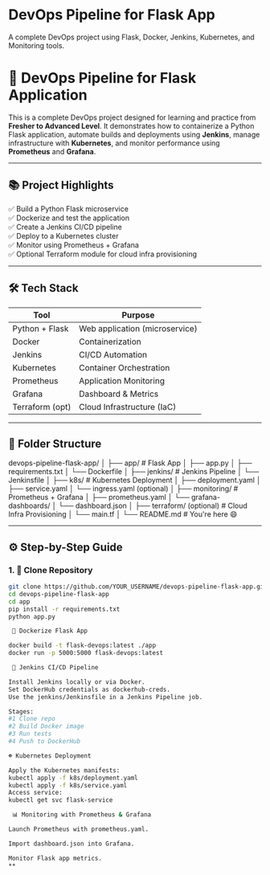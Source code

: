 # DevOps Pipeline for Flask App

A complete DevOps project using Flask, Docker, Jenkins, Kubernetes, and Monitoring tools.
# 🚀 DevOps Pipeline for Flask Application

This is a complete DevOps project designed for learning and practice from **Fresher to Advanced Level**. It demonstrates how to containerize a Python Flask application, automate builds and deployments using **Jenkins**, manage infrastructure with **Kubernetes**, and monitor performance using **Prometheus** and **Grafana**.

---

## 📚 Project Highlights

✅ Build a Python Flask microservice  
✅ Dockerize and test the application  
✅ Create a Jenkins CI/CD pipeline  
✅ Deploy to a Kubernetes cluster  
✅ Monitor using Prometheus + Grafana  
✅ Optional Terraform module for cloud infra provisioning  

---

## 🛠 Tech Stack

| Tool            | Purpose                        |
|-----------------|---------------------------------|
| Python + Flask  | Web application (microservice) |
| Docker          | Containerization               |
| Jenkins         | CI/CD Automation               |
| Kubernetes      | Container Orchestration        |
| Prometheus      | Application Monitoring         |
| Grafana         | Dashboard & Metrics            |
| Terraform (opt) | Cloud Infrastructure (IaC)     |

---

## 📁 Folder Structure
devops-pipeline-flask-app/
│
├── app/ # Flask App
│ ├── app.py
│ ├── requirements.txt
│ └── Dockerfile
│
├── jenkins/ # Jenkins Pipeline
│ └── Jenkinsfile
│
├── k8s/ # Kubernetes Deployment
│ ├── deployment.yaml
│ ├── service.yaml
│ └── ingress.yaml (optional)
│
├── monitoring/ # Prometheus + Grafana
│ ├── prometheus.yaml
│ └── grafana-dashboards/
│ └── dashboard.json
│
├── terraform/ (optional) # Cloud Infra Provisioning
│ └── main.tf
│
└── README.md # You're here 😄

---

## ⚙️ Step-by-Step Guide

### 1. 🧱 Clone Repository

```bash
git clone https://github.com/YOUR_USERNAME/devops-pipeline-flask-app.git
cd devops-pipeline-flask-app
cd app
pip install -r requirements.txt
python app.py

 🐳 Dockerize Flask App

docker build -t flask-devops:latest ./app
docker run -p 5000:5000 flask-devops:latest

 🔁 Jenkins CI/CD Pipeline

Install Jenkins locally or via Docker.
Set DockerHub credentials as dockerhub-creds.
Use the jenkins/Jenkinsfile in a Jenkins Pipeline job.

Stages:
#1 Clone repo
#2 Build Docker image
#3 Run tests
#4 Push to DockerHub

☸️ Kubernetes Deployment

Apply the Kubernetes manifests:
kubectl apply -f k8s/deployment.yaml
kubectl apply -f k8s/service.yaml
Access service:
kubectl get svc flask-service

 📊 Monitoring with Prometheus & Grafana

Launch Prometheus with prometheus.yaml.

Import dashboard.json into Grafana.

Monitor Flask app metrics.
**
